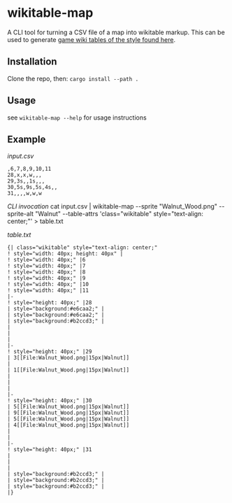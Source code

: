 # wikitable-map

A CLI tool for turning a CSV file of a map into wikitable markup. This can be
used to generate [game wiki tables of the style found here](https://dofuswiki.fandom.com/wiki/Walnut_(tree)).

## Installation

Clone the repo, then:
`cargo install --path .`

## Usage

see `wikitable-map --help` for usage instructions

## Example

*input.csv*
```CSV
,6,7,8,9,10,11
28,x,x,w,,,
29,3s,,1s,,,
30,5s,9s,5s,4s,,
31,,,,w,w,w
```

*CLI invocation*
cat input.csv | wikitable-map --sprite "Walnut_Wood.png" --sprite-alt "Walnut" --table-attrs 'class="wikitable" style="text-align: center;"' > table.txt

*table.txt*
```text
{| class="wikitable" style="text-align: center;"
! style="width: 40px; height: 40px" |
! style="width: 40px;" |6
! style="width: 40px;" |7
! style="width: 40px;" |8
! style="width: 40px;" |9
! style="width: 40px;" |10
! style="width: 40px;" |11
|-
! style="height: 40px;" |28
| style="background:#e6caa2;" |
| style="background:#e6caa2;" |
| style="background:#b2ccd3;" |
|
|
|
|-
! style="height: 40px;" |29
| 3[[File:Walnut_Wood.png|15px|Walnut]]
|
| 1[[File:Walnut_Wood.png|15px|Walnut]]
|
|
|
|-
! style="height: 40px;" |30
| 5[[File:Walnut_Wood.png|15px|Walnut]]
| 9[[File:Walnut_Wood.png|15px|Walnut]]
| 5[[File:Walnut_Wood.png|15px|Walnut]]
| 4[[File:Walnut_Wood.png|15px|Walnut]]
|
|
|-
! style="height: 40px;" |31
|
|
|
| style="background:#b2ccd3;" |
| style="background:#b2ccd3;" |
| style="background:#b2ccd3;" |
|}
```
